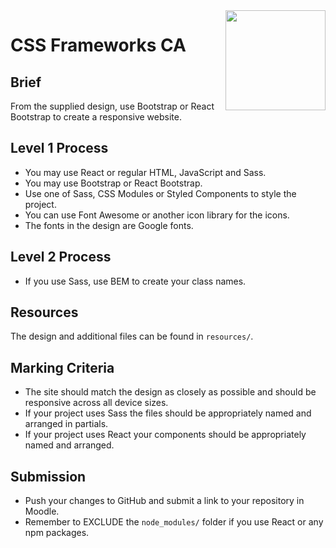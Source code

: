 <img src="./.readme/images/noroff-light.png" width="160" align="right">

# CSS Frameworks CA

## Brief

From the supplied design, use Bootstrap or React Bootstrap to create a responsive website.

## Level 1 Process

- You may use React or regular HTML, JavaScript and Sass.
- You may use Bootstrap or React Bootstrap.
- Use one of Sass, CSS Modules or Styled Components to style the project.
- You can use Font Awesome or another icon library for the icons.
- The fonts in the design are Google fonts.

## Level 2 Process

- If you use Sass, use BEM to create your class names.

## Resources

The design and additional files can be found in `resources/`.

## Marking Criteria

- The site should match the design as closely as possible and should be responsive across all
device sizes.
- If your project uses Sass the files should be appropriately named and arranged in partials.
- If your project uses React your components should be appropriately named and arranged.

## Submission

- Push your changes to GitHub and submit a link to your repository in Moodle.
- Remember to EXCLUDE the `node_modules/` folder if you use React or any npm packages.